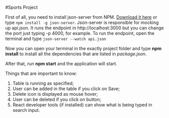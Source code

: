 #Sports Project

First of all, you need to install json-server from NPM. [Download it here](https://www.npmjs.com/package/json-server) or type `npm install -g json-server`.
Json-server is responsible for mocking up api.json. It runs the endpoint in http://localhost:3000 but you can change the port just typing -p 4000, for example.
To run the endpoint, open the terminal and type `json-server --watch api.json`


Now you can open your terminal in the exactly project folder and type **npm install** to install all the dependencies that are listed in *package.json*.

After that, run **npm start** and the application will start.

Things that are important to know:

1. Table is running as specified;
2. User can be added in the table if you click on Save;
3. Delete icon is displayed as mouse hover;
4. User can be deleted if you click on button;
5. React developer tools (if installed) can show what is being typed in search input.
